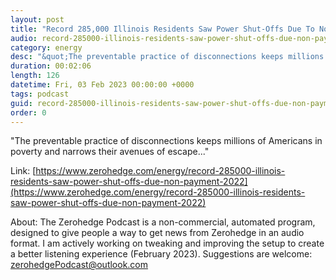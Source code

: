 ```yaml
---
layout: post
title: "Record 285,000 Illinois Residents Saw Power Shut-Offs Due To Non-Payment In 2022"
audio: record-285000-illinois-residents-saw-power-shut-offs-due-non-payment-2022-0
category: energy
desc: "&quot;The preventable practice of disconnections keeps millions of Americans in poverty and narrows their avenues of escape...&quot;"
duration: 00:02:06
length: 126
datetime: Fri, 03 Feb 2023 00:00:00 +0000
tags: podcast
guid: record-285000-illinois-residents-saw-power-shut-offs-due-non-payment-2022-0
order: 0
---
```

&quot;The preventable practice of disconnections keeps millions of Americans in poverty and narrows their avenues of escape...&quot;

Link: [https://www.zerohedge.com/energy/record-285000-illinois-residents-saw-power-shut-offs-due-non-payment-2022](https://www.zerohedge.com/energy/record-285000-illinois-residents-saw-power-shut-offs-due-non-payment-2022)

About: The Zerohedge Podcast is a non-commercial, automated program, designed to give people a way to get news from Zerohedge in an audio format.  I am actively working on tweaking and improving the setup to create a better listening experience (February 2023).  Suggestions are welcome: [zerohedgePodcast@outlook.com](mailto:zerohedgePodcast@outlook.com)
